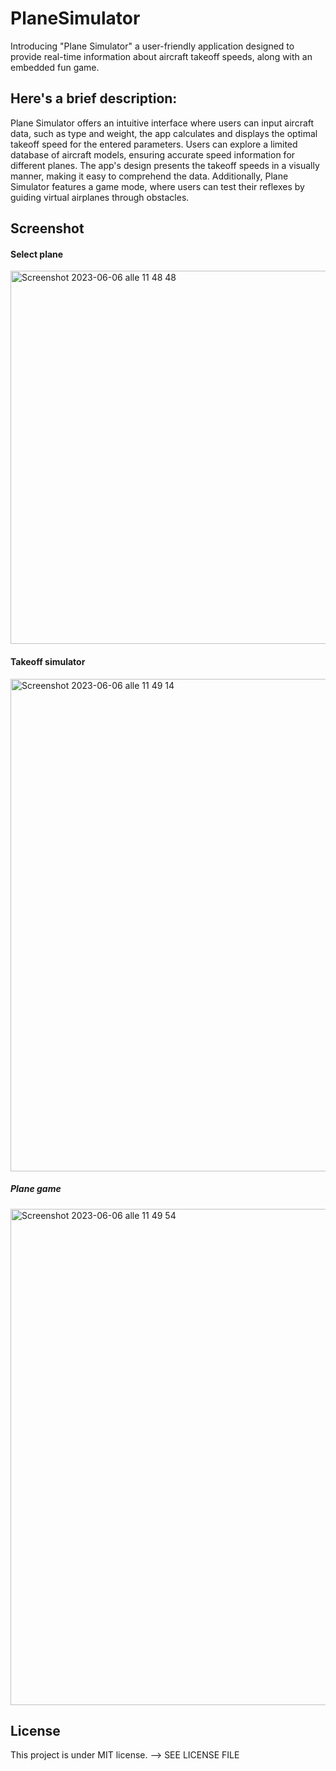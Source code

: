 # PlaneSimulator
Introducing "Plane Simulator" a user-friendly application designed to provide real-time information about aircraft takeoff speeds, along with an embedded fun game.

## Here's a brief description:

Plane Simulator offers an intuitive interface where users can input aircraft data, such as type and weight, the app calculates and displays the optimal takeoff speed for the entered parameters. Users can explore a limited database of aircraft models, ensuring accurate speed information for different planes.
The app's design presents the takeoff speeds in a visually manner, making it easy to comprehend the data.
Additionally, Plane Simulator features a game mode, where users can test their reflexes by guiding virtual airplanes through obstacles.

## Screenshot

#### Select plane

<img width="597" alt="Screenshot 2023-06-06 alle 11 48 48" src="https://github.com/fedelopre/PlaneSimulatorProject/assets/92488155/2d4a95e1-4b60-4379-a27c-d7c2b338f912">

#### Takeoff simulator

<img width="788" alt="Screenshot 2023-06-06 alle 11 49 14" src="https://github.com/fedelopre/PlaneSimulatorProject/assets/92488155/f202260a-0ed0-438f-8313-de612053665b">

##### Plane game

<img width="794" alt="Screenshot 2023-06-06 alle 11 49 54" src="https://github.com/fedelopre/PlaneSimulatorProject/assets/92488155/96436a55-02f3-4b21-b4d7-0cab2b646d48">

## License
This project is under MIT license. --> SEE LICENSE FILE



